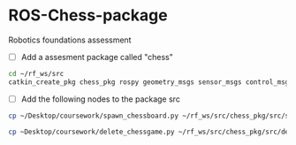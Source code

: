 # ROS-Chess-package

Robotics foundations assessment

- [ ] Add a assesment package called "chess"

```bash
cd ~/rf_ws/src
catkin_create_pkg chess_pkg rospy geometry_msgs sensor_msgs control_msgs trajectory_msgs baxter_core_msgs baxter_interface
```

- [ ] Add the following nodes to the package src

```bash
cp ~/Desktop/coursework/spawn_chessboard.py ~/rf_ws/src/chess_pkg/src/spawn_chessboard.py
```

```bash
cp ~Desktop/coursework/delete_chessgame.py ~/rf_ws/src/chess_pkg/src/delete_chessgame.py
```

